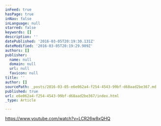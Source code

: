 ```yaml
---
inFeed: true
hasPage: true
inNav: false
inLanguage: null
starred: false
keywords: []
description: ''
datePublished: '2016-03-05T20:19:30.131Z'
dateModified: '2016-03-05T20:19:29.909Z'
authors: []
publisher:
  name: null
  domain: null
  url: null
  favicon: null
title: ''
author: []
sourcePath: _posts/2016-03-05-e6e062a4-f254-4543-99bf-d68aad2be367.md
published: true
url: e6e062a4-f254-4543-99bf-d68aad2be367/index.html
_type: Article

---
```

https://www.youtube.com/watch?v=LCR26w8xQHQ